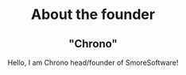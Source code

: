 <html>
<div align="center">
<h1>About the founder</h1>
<h2>"Chrono"</h2>
<p>Hello, I am Chrono head/founder of SmoreSoftware!</p>
</div>
</html>
